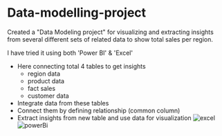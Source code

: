 # Data-modelling-project


Created a "Data Modeling project" for visualizing and extracting insights from several different sets of related data to show total sales per region.


I have tried it using both 'Power BI' & 'Excel'

- Here connecting total 4 tables to get insights
  - region data
  - product data
  - fact sales
  - customer data
- Integrate data from these tables
- Connect them by defining relationship (common column)
- Extract insights from new table and use data for visualization
![excel](https://user-images.githubusercontent.com/78147828/189744889-207e6780-d7e5-4ade-8269-c04d362633f1.png)
![powerBi](https://user-images.githubusercontent.com/78147828/189745100-55993ddb-f9f3-4e4f-8c5a-61e807a9346c.png)
